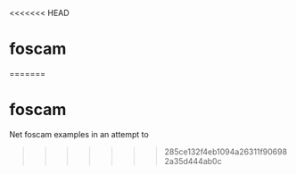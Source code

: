 <<<<<<< HEAD
# foscam
=======
# foscam
Net foscam examples in an attempt to 
>>>>>>> 285ce132f4eb1094a26311f906982a35d444ab0c
